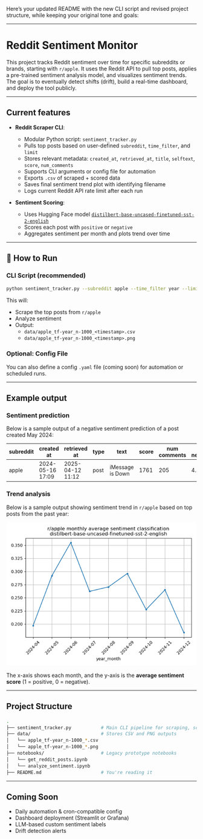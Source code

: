 Here’s your updated README with the new CLI script and revised project structure, while keeping your original tone and goals:

---

# Reddit Sentiment Monitor

This project tracks Reddit sentiment over time for specific subreddits or brands, starting with `r/apple`. It uses the Reddit API to pull top posts, applies a pre-trained sentiment analysis model, and visualizes sentiment trends. The goal is to eventually detect shifts (drift), build a real-time dashboard, and deploy the tool publicly.

---

## Current features 

- **Reddit Scraper CLI**:
  - Modular Python script: `sentiment_tracker.py`
  - Pulls top posts based on user-defined `subreddit`, `time_filter`, and `limit`
  - Stores relevant metadata: `created_at`, `retrieved_at`, `title`, `selftext`, `score`, `num_comments`
  - Supports CLI arguments or config file for automation
  - Exports `.csv` of scraped + scored data
  - Saves final sentiment trend plot with identifying filename
  - Logs current Reddit API rate limit after each run

- **Sentiment Scoring**:
  - Uses Hugging Face model [`distilbert-base-uncased-finetuned-sst-2-english`](https://huggingface.co/distilbert-base-uncased-finetuned-sst-2-english)
  - Scores each post with `positive` or `negative`
  - Aggregates sentiment per month and plots trend over time

---

## 🧪 How to Run

### CLI Script (recommended)
```bash
python sentiment_tracker.py --subreddit apple --time_filter year --limit 1000
```

This will:
- Scrape the top posts from `r/apple`
- Analyze sentiment
- Output:
  - `data/apple_tf-year_n-1000_<timestamp>.csv`
  - `data/apple_tf-year_n-1000_<timestamp>.png`

### Optional: Config File
You can also define a config `.yaml` file (coming soon) for automation or scheduled runs.

---

## Example output

### Sentiment prediction

Below is a sample output of a negative sentiment prediction of a post created May 2024:

| subreddit | created<br>at      | retrieved<br>at     | type | text               | score | num<br>comments | logit<br>negative | logit<br>positive | predicted<br>sentiment | predicted<br>label |
|-----------|--------------------|----------------------|------|--------------------|--------|------------------|--------------------|--------------------|-------------------------|---------------------|
| apple     | 2024-05-16 17:09   | 2025-04-12 11:12     | post | iMessage is Down   | 1761   | 205              | 4.49               | -3.69              | 0                       | negative            |

### Trend analysis

Below is a sample output showing sentiment trend in `r/apple` based on top posts from the past year:

![Sentiment trend chart for r/apple](data/apple_tf-year_n-1000_2025-04-12.png)

The x-axis shows each month, and the y-axis is the **average sentiment score** (1 = positive, 0 = negative).

---

## Project Structure

```bash
.
├── sentiment_tracker.py           # Main CLI pipeline for scraping, scoring, and plotting
├── data/                          # Stores CSV and PNG outputs
│   └── apple_tf-year_n-1000_*.csv
│   └── apple_tf-year_n-1000_*.png
├── notebooks/                     # Legacy prototype notebooks
│   └── get_reddit_posts.ipynb     
│   └── analyze_sentiment.ipynb
├── README.md                      # You're reading it
```

---

## Coming Soon
- Daily automation & cron-compatible config
- Dashboard deployment (Streamlit or Grafana)
- LLM-based custom sentiment labels
- Drift detection alerts
